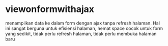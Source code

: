 # viewonformwithajax
menampilkan data ke dalam form dengan ajax tanpa refresh halaman. Hal ini sangat berguna untuk efisiensi halaman, hemat space
cocok untuk form yang sedikit, tidak perlu refresh halaman, tidak perlu membuka halaman baru
